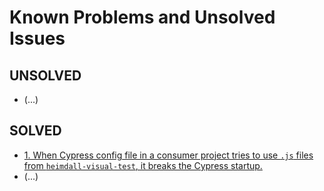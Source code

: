 Known Problems and Unsolved Issues
==================================

## UNSOLVED
- (...)

## SOLVED
- [1. When Cypress config file in a consumer project tries to use `.js` files from `heimdall-visual-test`, it breaks the Cypress startup.](./0001.md)
- (...)
